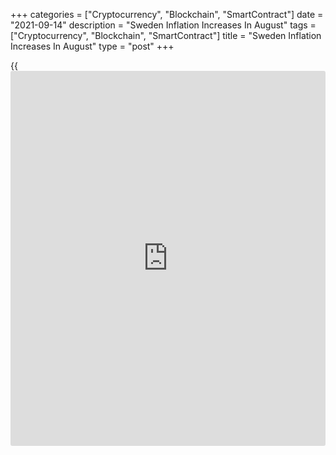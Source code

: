 +++
categories = ["Cryptocurrency", "Blockchain", "SmartContract"]
date = "2021-09-14"
description = "Sweden Inflation Increases In August"
tags = ["Cryptocurrency", "Blockchain", "SmartContract"]
title = "Sweden Inflation Increases In August"
type = "post"
+++

{{<iframe id="large-banner" src="https://www.bounty.group/#slide=22.0" width="100%" height="600" scrolling="no" style="border: 0px solid rgb(216, 221, 230); border-radius: 3px;">}}

Sweden's consumer price inflation surged in August, figures from
Statistics Sweden showed on Tuesday.

The consumer price index rose 2.1 percent annually in August, after a
1.4 percent increase in July. Economists had expected a rise of 1.7
percent.

On a month-on-month basis, consumer prices rose 0.5 percent in August,
following a 0.3 percent increase in the previous month. Economists had
forecast an increase of 0.2 percent.

Inflation, based on the CPI with fixed interest rate or CPIF, increased
to 2.4 percent in August from 1.7 percent in the preceding month.

On a monthly basis, the CPIF rose 0.5 percent in August, following a 0.3
percent gain in the prior month.

For comments and feedback [contact](https://www.playgroundfx.com/contact/): editorial@rtt[news](https://www.letsplayfx.com/blog/forex-news-website/).com

[Economic News][1]

 **What parts of the world are seeing the best (and worst) economic
performances lately? Click[here][2] to check out our [Econ Scorecard][2]
and find out! See up-to-the-moment [ranking](https://www.playgroundfx.com/blog/crypto-exchange-ranking/)s for the best and worst
performers in [GDP][3], [unemployment rate][4], [inflation][5] and much
more.**

   1. www.rtt[news](https://www.letsplayfx.com/blog/forex-news-website/).com/Content/EconomicNews.aspx
   2. www.rtt[news](https://www.letsplayfx.com/blog/forex-news-website/).com/economic-scorecard/world-rank/industrial-production/highest-performance.aspx
   3. www.rtt[news](https://www.letsplayfx.com/blog/forex-news-website/).com/economic-scorecard/world-rank/GDP/highest-performance.aspx
   4. www.rtt[news](https://www.letsplayfx.com/blog/forex-news-website/).com/economic-scorecard/world-rank/unemployment-rate/lowest-performance.aspx
   5. www.rtt[news](https://www.letsplayfx.com/blog/forex-news-website/).com/economic-scorecard/world-rank/CPI/highest-performance.aspx